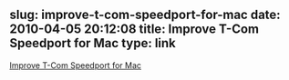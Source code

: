 slug: improve-t-com-speedport-for-mac
date: 2010-04-05 20:12:08
title: Improve T-Com Speedport for Mac
type: link
---

[Improve T-Com Speedport for Mac](http://blog.blackdown.de/2009/11/25/speedport-routers-eat-your-dns-soa-requests-in-modem-mode/)
